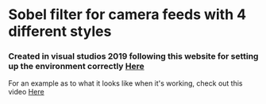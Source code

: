 # Sobel filter for camera feeds with 4 different styles
### Created in visual studios 2019 following this website for setting up the environment correctly [Here](https://www.opencv-srf.com/p/introduction.html)

For an example as to what it looks like when it's working, check out this video [Here](https://www.youtube.com/watch?v=cYmuwMofkLE)